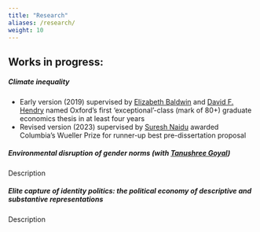 ```yaml
---
title: "Research"
aliases: /research/
weight: 10
---
```


## Works in progress:

##### Climate inequality

+ Early version (2019) supervised by [Elizabeth Baldwin](http://elizabeth-baldwin.me.uk/) and [David F. Hendry](https://www.nuffield.ox.ac.uk/people/profiles/david-hendry/) named Oxford’s first ‘exceptional’-class (mark of 80+) graduate economics thesis in at least four years
+ Revised version (2023) supervised by [Suresh Naidu](https://sites.santafe.edu/~snaidu/) awarded Columbia’s Wueller Prize for runner-up best pre-dissertation proposal

##### Environmental disruption of gender norms (with [Tanushree Goyal](https://www.tanushreegoyal.com/))

Description

##### Elite capture of identity politics: the political economy of descriptive and substantive representations

Description
